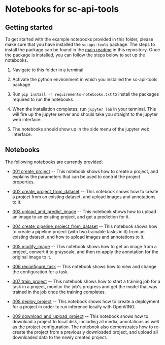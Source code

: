 # Notebooks for sc-api-tools
## Getting started
To get started with the example notebooks provided in this folder, please make sure 
that you have installed the `sc-api-tools` package. The steps to install the package 
can be found in the [main readme](../README.md) in this repository. Once the package 
is installed, you can follow the steps below to set up the notebooks.
1. Navigate to this folder in a terminal 
   
2. Activate the python environment in which you installed the sc-api-tools package 
   
3. Run `pip install -r requirements-notebooks.txt` to install the packages required to 
   run the notebooks
   
4. When the installation completes, run `jupyter lab` in your terminal. This will fire 
   up the jupyter server and should take you straight to the jupyter web interface.
   
5. The notebooks should show up in the side menu of the jupyter web interface. 
   
## Notebooks
The following notebooks are currently provided:
- [001 create_project](001_create_project.ipynb) -- This notebook shows how to create 
  a project, and explains the parameters that can be used to control the project 
  properties.
  

- [002 create_project_from_dataset](002_create_project_from_dataset.ipynb) -- This 
  notebook shows how to create a project from an existing dataset, and upload images 
  and annotations to it.
  

- [003 upload_and_predict_image](003_upload_and_predict_image.ipynb) -- This notebook 
  shows how to upload an image to an existing project, and get a prediction for it.
  

- [004 create_pipeline_project_from_dataset](004_create_pipeline_project_from_dataset.ipynb) 
  -- This notebook shows how to create a pipeline project (with two trainable tasks in 
  it) from an existing dataset, and how to upload images and annotations to it.
  

- [005 modify_image](005_modify_image.ipynb) 
  -- This notebook shows how to get an image from a project, convert it to grayscale, and 
  then re-apply the annotation for the original image to it.


- [006 reconfigure_task](006_reconfigure_task.ipynb) 
  -- This notebook shows how to view and change the configuration for a task.


- [007 train_project](007_train_project.ipynb) -- This notebook shows how to start a 
  training job for a task in a project, monitor the job's progress and get the model 
  that was trained in the job once the training completes. 


- [008 deploy_project](008_deploy_project.ipynb) -- This notebook shows how to create 
  a deployment for a project in order to run inference locally with OpenVINO.
  

- [009 download_and_upload_project](009_download_and_upload_project.ipynb) -- This 
notebook shows how to download a project to local disk, including all media, 
  annotations as well as the project configuration. The notebook also demonstrates how 
  to re-create the project from a previously downloaded project, and upload all 
  downloaded data to the newly created project.